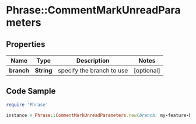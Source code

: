 # Phrase::CommentMarkUnreadParameters

## Properties

Name | Type | Description | Notes
------------ | ------------- | ------------- | -------------
**branch** | **String** | specify the branch to use | [optional] 

## Code Sample

```ruby
require 'Phrase'

instance = Phrase::CommentMarkUnreadParameters.new(branch: my-feature-branch)
```


